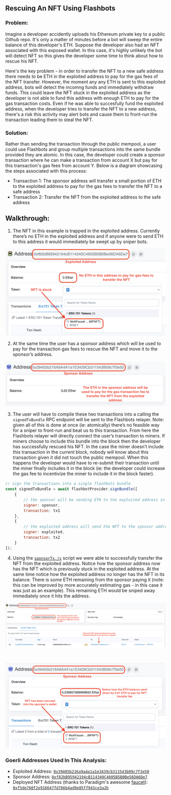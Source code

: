 ## Rescuing An NFT Using Flashbots

### Problem: 

Imagine a developer accidently uploads his Ethereum private key to a public Github repo. It's only a matter of minutes before a bot will sweep the entire balance of this developer's ETH. Suppose the developer also had an NFT associated with this exposed wallet. In this case, it's highly unlikely the bot will detect NFT so this gives the developer some time to think about how to rescue his NFT. 

Here's the key problem - in order to transfer the NFT to a new safe address there needs to be ETH in the exploited address to pay for the gas fees of the NFT transfer. However, the moment any any ETH is sent to this exploited address, bots will detect the incomng funds and immediately withdraw funds. This could leave the NFT stuck in the exploited address as the developer is not able to fund this address with enough ETH to pay for the gas transaction costs. Even if he was able to succesfully fund the exploited address, when the developer tries to transfer the NFT to a new address, there's a risk this activity may alert bots and cause them to front-run the transaction leading them to steal the NFT. 

### Solution: 

Rather than sending the transaction through the public mempool, a user could use Flashbots and group multiple transactions into the same bundle provided they are atomic. In this case, the developer could create a sponsor transaction where he can make a transaction from account X but pay for this transaction's gas fees from account Y. Below is a diagram showcasing the steps associated with this process:


- Transaction 1: The sponsor address will transfer a small portion of ETH to the exploited address to pay for the gas fees to transfer the NFT to a safe address
- Transaction 2: Transfer the NFT from the exploited address to the safe address

## Walkthrough: 

1. The NFT in this example is trapped in the exploited address. Currently there’s no ETH in the exploited address and if anyone were to send ETH to this address it would immediately be swept up by sniper bots.  

![](pics/stuck_NFT.png)

2. At the same time the user has a sponsor address which will be used to pay for the transaction gas fees to rescue the NFT and move it to the sponsor’s address. 

![](pics/sponsor_address.png)

3. The user will have to compile these two transactions into a calling the `signedTxBundle` RPC endpoint will be sent to the Flashbots relayer. Note: given all of this is done at once (ie: atomically) there’s no feasible way for a sniper to front-run and beat us to this transaction. From here the Flashbots relayer will directly connect the user’s transaction to miners. If miners choose to include this bundle into the block then the developer has successfully rescued his NFT. In the case the miner doesn’t include this transaction in the current block, nobody will know about this transaction given it did not touch the public mempool. When this happens the developer would have to re-submit their transaction until the miner finally includes it in the block (ie: the developer could increase the gas fee to incentivize the miner to include it in the block faster).  

```javascript
// sign the transactions into a single flashbots bundle
const signedTxBundle = await flashbotProvider.signBundle([
    {   
        // the sponsor will be sending ETH to the exploited address in tx1
        signer: sponsor,
        transaction: tx1
    },
    {
        // the exploited address will send the NFT to the sponsor address in tx2
        signer: exploited,
        transaction: tx2
    }
]);
```

4. Using the [`sponsorTx.js`](https://github.com/schepal/flashbots_playground/blob/main/nft-sponosored-tx/src/sponsorTx.js) script we were able to successfully transfer the NFT from the exploited address. Notice how the sponsor address now has the NFT which is previously stuck in the exploited address. At the same time notice how the exploited address no longer has the NFT in its balance. There is some ETH remaining from the sponsor paying it (note: this can be improved by more accurately estimating gas - in this case it was just as an example). This remaining ETH would be sniped away immediately once it hits the address.  

![](pics/exploit-withdraw.png)

<br/>

![](pics/sponsor_rescued.png)


### Goerli Addresses Used In This Analysis:
- Exploited Address: [`0x39405b216a9a4a1a1e3439cb311543b09c7f3e50`](https://goerli.etherscan.io/address/0x39405b216a9a4a1a1e3439cb311543b09c7f3e50)
- Sponsor Address: [`0xf82bB95942194cB114340C4605B5B0Be56DA6De7`](https://goerli.etherscan.io/address/0xf82bB95942194cB114340C4605B5B0Be56DA6De7)
- Deployed NFT Address (thanks to Paradigm's awesome [faucet](https://faucet.paradigm.xyz/)): [`0xf5de760f2e916647fd766b4ad9e85ff943ce3a2b`](https://goerli.etherscan.io/address/0xf5de760f2e916647fd766b4ad9e85ff943ce3a2b)






